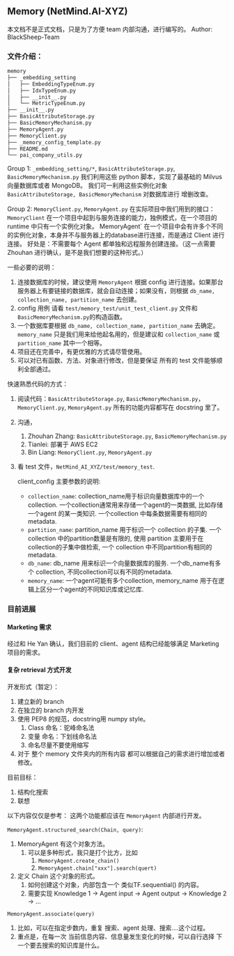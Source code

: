 ## Memory (NetMind.AI-XYZ)

本文档不是正式文档，只是为了方便 team 内部沟通，进行编写的。
Author: BlackSheep-Team

### 文件介绍：

```bash
memory
├── _embedding_setting
│   ├── EmbeddingTypeEnum.py
│   ├── IdxTypeEnum.py
│   ├── __init__.py
│   └── MetricTypeEnum.py
├── __init__.py
├── BasicAttributeStorage.py
├── BasicMemoryMechanism.py
├── MemoryAgent.py
├── MemoryClient.py
├── _memory_config_template.py
├── README.md
└── pai_company_utils.py
```

Group 1:
`_embedding_setting/*`, `BasicAttributeStorage.py`, `BasicMemoryMechanism.py`
我们利用这些 python 脚本，实现了最基础的 Milvus 向量数据库或者 MongoDB。
我们可一利用这些实例化对象 `BasicAttributeStorage, BasicMemoryMechanism` 对数据库进行 增删改查。

Group 2:
`MemoryClient.py`, `MemoryAgent.py`
在实际项目中我们用到的接口：
`MemoryClient` 在一个项目中起到与服务连接的能力，独例模式，在一个项目的 runtime 中只有一个实例化对象。
MemoryAgent` 在一个项目中会有许多个不同的实例化对象，本身并不与服务器上的database进行连接，而是通过 Client 进行连接。
好处是：不需要每个 Agent 都单独和远程服务创建连接。（这一点需要 Zhouhan 进行确认，是不是我们想要的这种形式。）

一些必要的说明：
1. 连接数据库的时候，建议使用 `MemoryAgent` 根据 config 进行连接。如果那台服务器上有要链接的数据库，就会自动连接；如果没有，则根据 `db_name, collection_name, partition_name` 去创建。
2. config 用例 请看 `test/memory_test/unit_test_client.py` 文件和 `BasicMemoryMechanism.py`的构造函数。
3. 一个数据库要根据 `db_name, collection_name, partition_name` 去确定。 `memory_name` 只是我们用来给他起名用的，但是建议和 `collection_name` 或 `partition_name` 其中一个相等。 
4. 项目还在完善中，有更优雅的方式请尽管使用。
4. 可以对已有函数、方法、对象进行修改，但是要保证 所有的 test 文件能够顺利全部通过。

快速熟悉代码的方式：
1. 阅读代码：`BasicAttributeStorage.py`, `BasicMemoryMechanism.py`，`MemoryClient.py`, `MemoryAgent.py` 所有的功能内容都写在 docstring 里了。
2. 沟通，
   1. Zhouhan Zhang: `BasicAttributeStorage.py`, `BasicMemoryMechanism.py`
   2. Tianlei: 部署于 AWS EC2
   3. Bin Liang: `MemoryClient.py`, `MemoryAgent.py`
3. 看 test 文件，`NetMind_AI_XYZ/test/memory_test`.
   
    client_config 主要参数的说明:
     - `collection_name`: collection_name用于标识向量数据库中的一个collection. 一个collection通常用来存储一个agent的一类数据, 比如存储一个agent 的某一类知识. 一个collection 中每条数据需要有相同的metadata.
     - `partition_name`: partition_name 用于标识一个 collection 的子集. 一个collection 中的partition数量是有限的, 使用 partition 主要用于在collection的子集中做检索, 一个 collection 中不同partition有相同的metadata.
     - `db_name`: db_name 用来标识一个向量数据库的服务. 一个db_name有多个 collection, 不同collection可以有不同的metadata.
     - `memory_name`: 一个agent可能有多个collection, memory_name 用于在逻辑上区分一个agent的不同知识库或记忆库.

### 目前进展

#### Marketing 需求

经过和 He Yan 确认，我们目前的 client、agent 结构已经能够满足 Marketing 项目的需求。

#### 复杂 retrieval 方式开发

开发形式（暂定）：
1. 建立新的 branch
2. 在独立的 branch 内开发
3. 使用 PEP8 的规范，docstring用 numpy style。
   1. Class 命名：驼峰命名法
   2. 变量 命名：下划线命名法
   3. 命名尽量不要使用缩写
4. 对于 整个 memory 文件夹内的所有内容 都可以根据自己的需求进行增加或者修改。

目前目标：

1. 结构化搜索
2. 联想

以下内容仅仅是参考：
这两个功能都应该在 `MemoryAgent` 内部进行开发。

`MemoryAgent.structured_search(Chain, query)`:
1. MemoryAgent 有这个对象方法。
   1. 可以是多种形式，我只是打个比方，比如 
      1. `MemoryAgent.create_chain()`
      2. `MemoryAgent.chain["xxx"].search(quert)`
2. 定义 Chain 这个对象的形式。
   1. 如何创建这个对象，内部包含一个 类似TF.sequential() 的内容。
   2. 需要实现 Knowledge 1 -> Agent input -> Agent output -> Knowledge 2 -> ...

`MemoryAgent.associate(query)`
1. 比如，可以在指定步数内，重复 搜索、agent 处理、搜索....这个过程。
2. 重点是，在每一次 当前信息内容、信息量发生变化的时候，可以自行选择 下一个要去搜索的知识库是什么。

